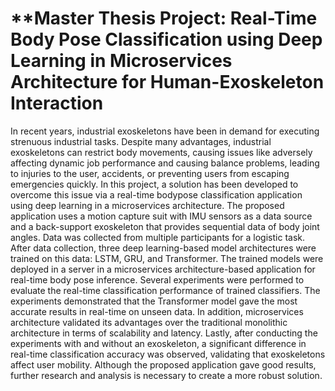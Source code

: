 # **Master Thesis Project: Real-Time Body Pose Classification using Deep Learning in Microservices Architecture for Human-Exoskeleton Interaction

In recent years, industrial exoskeletons have been in demand for executing strenuous
industrial tasks. Despite many advantages, industrial exoskeletons can restrict body
movements, causing issues like adversely affecting dynamic job performance and
causing balance problems, leading to injuries to the user, accidents, or preventing users
from escaping emergencies quickly.
In this project, a solution has been developed to overcome this issue via a real-time bodypose
classification application using deep learning in a microservices architecture. The
proposed application uses a motion capture suit with IMU sensors as a data source and
a back-support exoskeleton that provides sequential data of body joint angles. Data was
collected from multiple participants for a logistic task. After data collection, three deep
learning-based model architectures were trained on this data: LSTM, GRU, and
Transformer. The trained models were deployed in a server in a microservices
architecture-based application for real-time body pose inference. Several experiments
were performed to evaluate the real-time classification performance of trained classifiers.
The experiments demonstrated that the Transformer model gave the most accurate
results in real-time on unseen data. In addition, microservices architecture validated its
advantages over the traditional monolithic architecture in terms of scalability and latency.
Lastly, after conducting the experiments with and without an exoskeleton, a significant
difference in real-time classification accuracy was observed, validating that exoskeletons
affect user mobility.
Although the proposed application gave good results, further research and analysis is
necessary to create a more robust solution.

